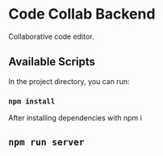 # Code Collab Backend

Collaborative code editor.

## Available Scripts

In the project directory, you can run:

### `npm install`

After installing dependencies with npm i

## `npm run server`
